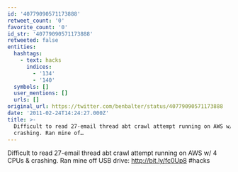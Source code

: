 ```yaml
---
id: '40779090571173888'
retweet_count: '0'
favorite_count: '0'
id_str: '40779090571173888'
retweeted: false
entities:
  hashtags:
    - text: hacks
      indices:
        - '134'
        - '140'
  symbols: []
  user_mentions: []
  urls: []
original_url: https://twitter.com/benbalter/status/40779090571173888
date: '2011-02-24T14:24:27.000Z'
title: >-
  Difficult to read 27-email thread abt crawl attempt running on AWS w/ 4 CPUs &
  crashing. Ran mine of…
---
```


Difficult to read 27-email thread abt crawl attempt running on AWS w/ 4 CPUs & crashing. Ran mine off USB drive: http://bit.ly/fc0Up8 #hacks
